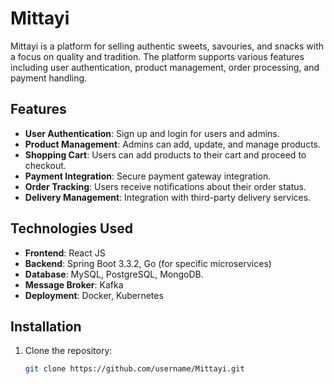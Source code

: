 # Mittayi

Mittayi is a platform for selling authentic sweets, savouries, and snacks with a focus on quality and tradition. The platform supports various features including user authentication, product management, order processing, and payment handling.

## Features

- **User Authentication**: Sign up and login for users and admins.
- **Product Management**: Admins can add, update, and manage products.
- **Shopping Cart**: Users can add products to their cart and proceed to checkout.
- **Payment Integration**: Secure payment gateway integration.
- **Order Tracking**: Users receive notifications about their order status.
- **Delivery Management**: Integration with third-party delivery services.

## Technologies Used

- **Frontend**: React JS
- **Backend**: Spring Boot 3.3.2, Go (for specific microservices)
- **Database**: MySQL, PostgreSQL, MongoDB.
- **Message Broker**: Kafka
- **Deployment**: Docker, Kubernetes

## Installation

1. Clone the repository:
   ```bash
   git clone https://github.com/username/Mittayi.git
